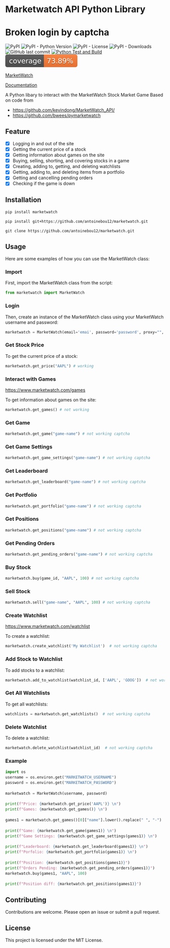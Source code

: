 # Marketwatch API Python Library

# Broken login by captcha

![PyPI](https://img.shields.io/pypi/v/marketwatch)
![PyPI - Python Version](https://img.shields.io/pypi/pyversions/marketwatch)
![PyPI - License](https://img.shields.io/pypi/l/marketwatch)
![PyPI - Downloads](https://img.shields.io/pypi/dm/marketwatch)
![GitHub last commit](https://img.shields.io/github/last-commit/antoinebou12/marketwatch)
[![Python Test and Build](https://github.com/antoinebou12/marketwatch/actions/workflows/python-test.yml/badge.svg)](https://github.com/antoinebou12/marketwatch/actions/workflows/python-test.yml)
![Coverage](https://raw.githubusercontent.com/antoinebou12/marketwatch/main/.github/badge/coverage.svg)

[MarketWatch](https://www.marketwatch.com)

[Documentation](https://antoinebou12.github.io/marketwatch/)

A Python libary to interact with the MarketWatch Stock Market Game
Based on code from

- https://github.com/kevindong/MarketWatch_API/
- https://github.com/bwees/pymarketwatch

## Feature
- [X]  Logging in and out of the site
- [X]  Getting the current price of a stock
- [X]  Getting information about games on the site
- [X]  Buying, selling, shorting, and covering stocks in a game
- [X]  Creating, adding to, getting, and deleting watchlists
- [X]  Getting, adding to, and deleting items from a portfolio
- [X]  Getting and cancelling pending orders
- [X]  Checking if the game is down

## Installation

```shell
pip install marketwatch
```

```shell
pip install git+https://github.com/antoinebou12/marketwatch.git
```

```shell
git clone https://github.com/antoinebou12/marketwatch.git
```

## Usage
Here are some examples of how you can use the MarketWatch class:

### Import
First, import the MarketWatch class from the script:
```python
from marketwatch import MarketWatch
```

### Login
Then, create an instance of the MarketWatch class using your MarketWatch username and password:
```python
marketwatch = MarketWatch(email='emai', password='password', proxy="", skip_login=True)
```

### Get Stock Price
To get the current price of a stock:
```python
marketwatch.get_price("AAPL") # working
```

### Interact with Games
https://www.marketwatch.com/games

To get information about games on the site:
```python
marketwatch.get_games() # not working
```

### Get Game
```python
marketwatch.get_game("game-name") # not working captcha
```

### Get Game Settings
```python
marketwatch.get_game_settings("game-name") # not working captcha
```

### Get Leaderboard
```python
marketwatch.get_leaderboard("game-name") # not working captcha
```

### Get Portfolio
```python
marketwatch.get_portfolio("game-name") # not working captcha
```

### Get Positions
```python
marketwatch.get_positions("game-name") # not working captcha
```

### Get Pending Orders 
```python
marketwatch.get_pending_orders("game-name") # not working captcha
```

### Buy Stock
```python
marketwatch.buy(game_id, "AAPL", 100) # not working captcha
```

### Sell Stock
```python
marketwatch.sell("game-name", "AAPL", 100) # not working captcha
```

### Create Watchlist
https://www.marketwatch.com/watchlist

To create a watchlist:
```python
marketwatch.create_watchlist('My Watchlist')  # not working captcha
```

### Add Stock to Watchlist
To add stocks to a watchlist:
```python
marketwatch.add_to_watchlist(watchlist_id, ['AAPL', 'GOOG'])  # not working captcha
```

### Get All Watchlists
To get all watchlists:
```python
watchlists = marketwatch.get_watchlists()  # not working captcha
```

### Delete Watchlist
To delete a watchlist:
```python
marketwatch.delete_watchlist(watchlist_id)  # not working captcha
```

### Example

```python
import os
username = os.environ.get("MARKETWATCH_USERNAME")
password = os.environ.get("MARKETWATCH_PASSWORD")

marketwatch = MarketWatch(username, password)

print(f"Price: {marketwatch.get_price('AAPL')} \n")
print(f"Games: {marketwatch.get_games()} \n")

games1 = marketwatch.get_games()[0]["name"].lower().replace(" ", "-")

print(f"Game: {marketwatch.get_game(games1)} \n")
print(f"Game Settings: {marketwatch.get_game_settings(games1)} \n")

print(f"Leaderboard: {marketwatch.get_leaderboard(games1)} \n")
print(f"Porfolio: {marketwatch.get_portfolio(games1)} \n")

print(f"Position: {marketwatch.get_positions(games1)}")
print(f"Orders Pending: {marketwatch.get_pending_orders(games1)}")
marketwatch.buy(games1, "AAPL", 100)

print(f"Position diff: {marketwatch.get_positions(games1)}")
```

## Contributing
Contributions are welcome. Please open an issue or submit a pull request.

## License
This project is licensed under the MIT License.
